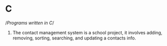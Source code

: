 # C
/*Programs written in C*/
1. The contact management system is a school project, it involves adding, removing, sorting, searching, and updating a contacts info. 

